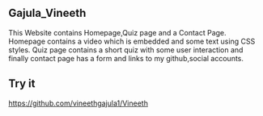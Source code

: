 
## Gajula_Vineeth

This Website contains Homepage,Quiz page and a Contact Page.
Homepage contains a video which is embedded and some text using CSS styles.
Quiz page contains a short quiz with some user interaction and finally contact page has a form and links to my github,social accounts.

## Try it 

https://github.com/vineethgajula1/Vineeth
